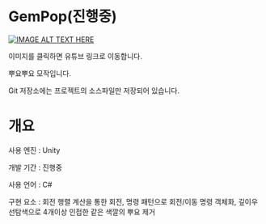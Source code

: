 GemPop(진행중)
=============
[![IMAGE ALT TEXT HERE](https://img.youtube.com/vi/c42zBaLUXXM/0.jpg)](https://www.youtube.com/watch?v=c42zBaLUXXM)

이미지를 클릭하면 유튜브 링크로 이동합니다.



뿌요뿌요 모작입니다.

Git 저장소에는 프로젝트의 소스파일만 저장되어 있습니다.

개요
=============
사용 엔진 : Unity

개발 기간 : 진행중

사용 언어 : C#

구현 요소 : 회전 행렬 계산을 통한 회전, 명령 패턴으로 회전/이동 명령 객체화, 깊이우선탐색으로 4개이상 인접한 같은 색깔의 뿌요 제거
